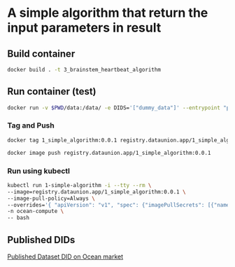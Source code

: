 # A simple algorithm that return the input parameters in result

## Build container

```bash
docker build . -t 3_brainstem_heartbeat_algorithm
```

## Run container (test)

```bash
docker run -v $PWD/data:/data/ -e DIDS='["dummy_data"]' --entrypoint "python3" 3_brainstem_heartbeat_algorithm "/app/algorithm.py"
```

### Tag and Push

```bash
docker tag 1_simple_algorithm:0.0.1 registry.dataunion.app/1_simple_algorithm:0.0.1

docker image push registry.dataunion.app/1_simple_algorithm:0.0.1
```

### Run using kubectl

```bash
kubectl run 1-simple-algorithm -i --tty --rm \
--image=registry.dataunion.app/1_simple_algorithm:0.0.1 \
--image-pull-policy=Always \
--overrides='{ "apiVersion": "v1", "spec": {"imagePullSecrets": [{"name": "regcred"}]} }' \
-n ocean-compute \
-- bash
```

## Published DIDs

[Published Dataset DID on Ocean market](https://market.oceanprotocol.com/asset/did:op:067589c6fbb7e74ceff72ad2309774ae8fea85d15f5c23dbc8aa95d90c685a55)
